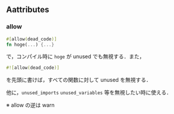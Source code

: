 ## Aattributes

### allow

```rust
#[allow(dead_code)]
fn hoge(...) {...}
```

で，コンパイル時に `hoge` が unused でも無視する．また，

```rust
#![allow(dead_code)]
```

を先頭に書けば，すべての関数に対して unused を無視する．

他に，`unused_imports` `unused_variables` 等を無視したい時に使える．

※ allow の逆は warn